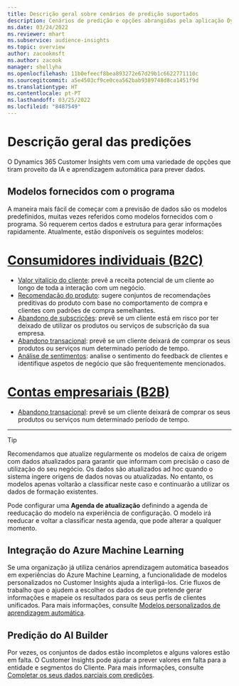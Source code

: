```yaml
---
title: Descrição geral sobre cenários de predição suportados
description: Cenários de predição e opções abrangidas pela aplicação Dynamics 365 Customer Insights.
ms.date: 03/24/2022
ms.reviewer: mhart
ms.subservice: audience-insights
ms.topic: overview
author: zacookmsft
ms.author: zacook
manager: shellyha
ms.openlocfilehash: 11b0efeecf8bea893272e67d29b1c6622771110c
ms.sourcegitcommit: a5e4503cf9ce0cea562bab9389748d8ca1451f9d
ms.translationtype: HT
ms.contentlocale: pt-PT
ms.lasthandoff: 03/25/2022
ms.locfileid: "8487549"
---
```

# <a name="predictions-overview"></a>Descrição geral das predições

O Dynamics 365 Customer Insights vem com uma variedade de opções que tiram proveito da IA e aprendizagem automática para prever dados. 

## <a name="out-of-box-models"></a>Modelos fornecidos com o programa

A maneira mais fácil de começar com a previsão de dados são os modelos predefinidos, muitas vezes referidos como modelos fornecidos com o programa. Só requerem certos dados e estrutura para gerar informações rapidamente. Atualmente, estão disponíveis os seguintes modelos: 

# <a name="individual-consumers-b-to-c"></a>[Consumidores individuais (B2C)](#tab/b2c)

- [Valor vitalício do cliente](predict-customer-lifetime-value.md): prevê a receita potencial de um cliente ao longo de toda a interação com um negócio.
- [Recomendação do produto](predict-product-recommendation.md): sugere conjuntos de recomendações preditivas do produto com base no comportamento de compra e clientes com padrões de compra semelhantes.
- [Abandono de subscrições](predict-subscription-churn.md): prevê se um cliente está em risco por ter deixado de utilizar os produtos ou serviços de subscrição da sua empresa.
- [Abandono transacional](predict-transactional-churn.md): prevê se um cliente deixará de comprar os seus produtos ou serviços num determinado período de tempo.
- [Análise de sentimentos](sentiment-analysis.md): analise o sentimento do feedback de clientes e identifique aspetos de negócio que são frequentemente mencionados.

# <a name="business-accounts-b-to-b"></a>[Contas empresariais (B2B)](#tab/b2b)

- [Abandono transacional](predict-transactional-churn.md): prevê se um cliente deixará de comprar os seus produtos ou serviços num determinado período de tempo.

---

> [!TIP]
> Recomendamos que atualize regularmente os modelos de caixa de origem com dados atualizados para garantir que informam com precisão o caso de utilização do seu negócio. Os dados são atualizados ad hoc quando o sistema ingere origens de dados novas ou atualizadas. No entanto, os modelos apenas voltarão a classificar neste caso e continuarão a utilizar os dados de formação existentes.
> 
> Pode configurar uma **Agenda de atualização** definindo a agenda de reeducação do modelo na experiência de configuração. O modelo irá reeducar e voltar a classificar nesta agenda, que pode alterar a qualquer momento.


## <a name="azure-machine-learning-integration"></a>Integração do Azure Machine Learning

Se uma organização já utiliza cenários aprendizagem automática baseados em experiências do Azure Machine Learning, a funcionalidade de modelos personalizados no Customer Insights ajuda a interligá-los. Crie fluxos de trabalho que o ajudem a escolher os dados de que pretende gerar informações e mapeie os resultados para os seus perfis de clientes unificados. Para mais informações, consulte [Modelos personalizados de aprendizagem automática](custom-models.md).

## <a name="ai-builder-prediction"></a>Predição do AI Builder

Por vezes, os conjuntos de dados estão incompletos e alguns valores estão em falta. O Customer Insights pode ajudar a prever valores em falta para a entidade e segmentos do Cliente. Para mais informações, consulte [Completar os seus dados parciais com predições](predictions.md).
